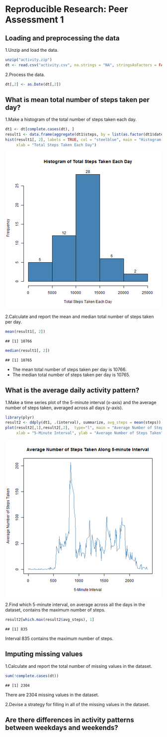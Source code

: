 # Reproducible Research: Peer Assessment 1

## Loading and preprocessing the data

1.Unzip and load the data.

```r
unzip("activity.zip")
dt <- read.csv("activity.csv", na.strings = "NA", stringsAsFactors = FALSE)
```

2.Process the data.

```r
dt[,2] <- as.Date(dt[,2])
```

## What is mean total number of steps taken per day?

1.Make a histogram of the total number of steps taken each day.

```r
dt1 <- dt[complete.cases(dt), ]
result1 <- data.frame(aggregate(dt1$steps, by = list(as.factor(dt1$date)), FUN=sum))
hist(result1[, 2], labels = TRUE, col = "steelblue", main = "Histogram of Total Steps Taken Each Day", 
     xlab = "Total Steps Taken Each Day")
```

![plot of chunk unnamed-chunk-3](figure/unnamed-chunk-3.png) 

2.Calculate and report the mean and median total number of steps taken per day.

```r
mean(result1[, 2])
```

```
## [1] 10766
```

```r
median(result1[, 2])
```

```
## [1] 10765
```



* The mean total number of steps taken per day is 10766.
* The median total number of steps taken per day is 10765.

## What is the average daily activity pattern?

1.Make a time series plot of the 5-minute interval (x-axis) and the average number 
  of steps taken, averaged across all days (y-axis).

```r
library(plyr)
result2 <- ddply(dt1, .(interval), summarize, avg_steps = mean(steps))
plot(result2[,1],result2[,2],  type="l", main = "Average Number of Steps Taken Along 5-minute Interval",
     xlab = "5-Minute Interval", ylab = "Average Number of Steps Taken", col = "steelblue")
```

![plot of chunk unnamed-chunk-6](figure/unnamed-chunk-6.png) 

2.Find which 5-minute interval, on average across all the days in the dataset, contains the maximum number of steps.

```r
result2[which.max(result2$avg_steps), 1]
```

```
## [1] 835
```



Interval 835 contains the maximum number of steps.

## Imputing missing values

1.Calculate and report the total number of missing values in the dataset.

```r
sum(!complete.cases(dt))
```

```
## [1] 2304
```



There are 2304 missing values in the dataset.

2.Devise a strategy for filling in all of the missing values in the dataset.













## Are there differences in activity patterns between weekdays and weekends?
